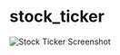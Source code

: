 # stock_ticker


![Stock Ticker Screenshot](https://github.com/[afl5082]/[stock_ticker]/blob/[master]/image.jpg?raw=true)
